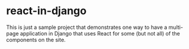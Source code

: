 # react-in-django
This is just a sample project that demonstrates one way to have a multi-page application in Django that uses React for some (but not all) of the components on the site.
